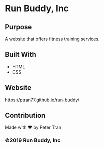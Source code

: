 # Run Buddy, Inc

## Purpose
A website that offers fitness training services.

## Built With
* HTML
* CSS

## Website
https://ptran77.github.io/run-buddy/

## Contribution
Made with ❤️ by Peter Tran

### ©️2019 Run Buddy, Inc 
